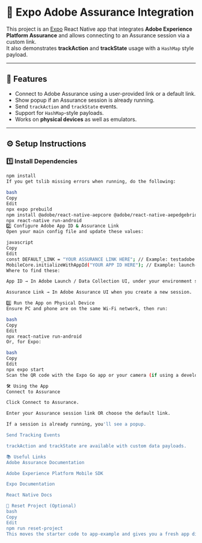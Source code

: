 # 📱 Expo Adobe Assurance Integration

This project is an [Expo](https://expo.dev) React Native app that integrates **Adobe Experience Platform Assurance** and allows connecting to an Assurance session via a custom link.  
It also demonstrates **trackAction** and **trackState** usage with a `HashMap` style payload.

---

## 🚀 Features
- Connect to Adobe Assurance using a user-provided link or a default link.
- Show popup if an Assurance session is already running.
- Send `trackAction` and `trackState` events.
- Support for `HashMap`-style payloads.
- Works on **physical devices** as well as emulators.

---

## ⚙️ Setup Instructions

### 1️⃣ Install Dependencies
```bash
npm install
If you get tslib missing errors when running, do the following:

bash
Copy
Edit
npx expo prebuild
npm install @adobe/react-native-aepcore @adobe/react-native-aepedgebridge tslib
npx react-native run-android
2️⃣ Configure Adobe App ID & Assurance Link
Open your main config file and update these values:

javascript
Copy
Edit
const DEFAULT_LINK = "YOUR ASSURANCE LINK HERE"; // Example: testadobe://?adb_validation_sessionid=xxxxxxxx
MobileCore.initializeWithAppId("YOUR APP ID HERE"); // Example: launch-xxxxxxxxxxxx
Where to find these:

App ID → In Adobe Launch / Data Collection UI, under your environment settings.

Assurance Link → In Adobe Assurance UI when you create a new session.

3️⃣ Run the App on Physical Device
Ensure PC and phone are on the same Wi-Fi network, then run:

bash
Copy
Edit
npx react-native run-android
Or, for Expo:

bash
Copy
Edit
npx expo start
Scan the QR code with the Expo Go app or your camera (if using a development build).

🛠 Using the App
Connect to Assurance

Click Connect to Assurance.

Enter your Assurance session link OR choose the default link.

If a session is already running, you'll see a popup.

Send Tracking Events

trackAction and trackState are available with custom data payloads.

📚 Useful Links
Adobe Assurance Documentation

Adobe Experience Platform Mobile SDK

Expo Documentation

React Native Docs

🧹 Reset Project (Optional)
bash
Copy
Edit
npm run reset-project
This moves the starter code to app-example and gives you a fresh app directory.